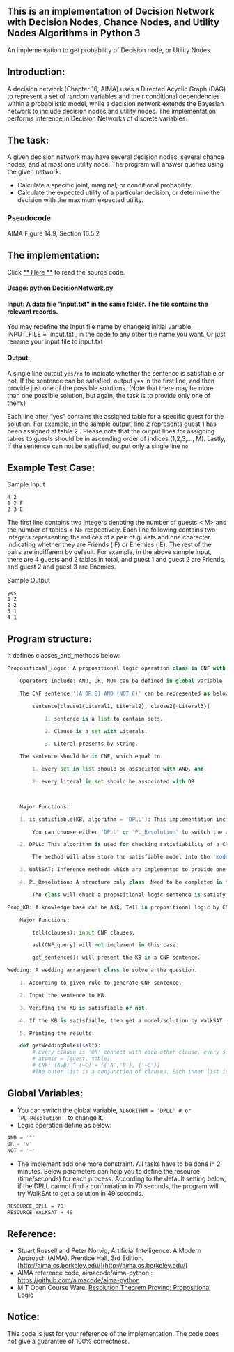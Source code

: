 ## This is an implementation of Decision Network with Decision Nodes, Chance Nodes, and Utility Nodes Algorithms in Python 3

An implementation to get probability of Decision node, or Utility Nodes. 

## Introduction:

A decision network (Chapter 16, AIMA) uses a Directed Acyclic Graph (DAG) to represent a set of random variables and 
their conditional dependencies within a probabilistic model, while a decision network extends the Bayesian network to include 
decision nodes and utility nodes. The implementation performs inference in Decision Networks of discrete variables.

## The task:

A given decision network may have several decision nodes, several chance nodes, and at most one utility node. 
The program will answer queries using the given network:
 * Calculate a specific joint, marginal, or conditional probability.
 * Calculate the expected utility of a particular decision, or determine the decision with the maximum expected utility.

### Pseudocode

AIMA  Figure 14.9, Section 16.5.2

## The implementation:

Click [** Here **](https://github.com/Cheng-Lin-Li/AI/blob/master/DecisionNetwork/DecisionNetwork.py) to read the source code.

#### Usage: python DecisionNetwork.py	

#### Input: A data file "input.txt" in the same folder. The file contains the relevant records.

You may redefine the input file name by changeig initial variable, INPUT_FILE = 'input.txt', in the code to any other file name you want.
Or just rename your input file to input.txt

#### Output:

A single line output `yes/no` to indicate whether the sentence is satisfiable or not. If the sentence can be satisfied, output `yes` in the first line, and then provide just one of the possible solutions. (Note that there may be more than one possible solution, but again, the task is to provide only one of them.) 

Each line after “yes” contains the assigned table for a specific guest for the solution. For example, in the sample output, line 2 represents guest 1 has been assigned at table 2 . Please note that the output lines for assigning tables to guests should be in ascending order of indices (1,2,3,..., M). Lastly, If the sentence can not be satisfied, output only a single line `no`.


## Example Test Case:

Sample Input 
```
4 2
1 2 F 
2 3 E
```

The first line contains two integers denoting the number of guests < M> and the number of tables < N> respectively. Each line following contains two integers representing the indices of a pair of guests and one character indicating whether they are Friends ( F) or Enemies ( E). The rest of the pairs are indifferent by default. For example, in the above sample input, there are 4 guests and 2 tables in total, and guest 1 and guest 2 are Friends, and guest 2 and guest 3 are Enemies.

Sample Output 
```
yes 
1 2
2 2 
3 1 
4 1
```

## Program structure:

It defines classes_and_methods below:
```python
Propositional_Logic: A propositional logic operation class in CNF with DPLL and WalkSAT algorithm.

    Operators include: AND, OR, NOT can be defined in global variable

    The CNF sentence '(A OR B) AND (NOT C)' can be represented as below data structure:

        sentence[clause1{Literal1, Literal2}, clause2{~Literal3}]

            1. sentence is a list to contain sets.

            2. Clause is a set with Literals.

            3. Literal presents by string.

    The sentence should be in CNF, which equal to 

        1. every set in list should be associated with AND, and 

        2. every literal in set should be associated with OR

    

    Major Functions:

    1. is_satisfiable(KB, algorithm = 'DPLL'): This implementation include DPLL and PL_Resolution algorithm to verify the satisfiability of the sentence. You can switch the global variable, ALGORITHM = 'DPLL' # or 'PL_Resolution', to change it.

        You can choose either 'DPLL' or 'PL_Resolution' to switch the algorithm.

    2. DPLL: This algorithm is used for checking satisfiability of a CNF sentence in propositional logic.

        The method will also store the satisfiable model into the 'model' variable in class.

    3. WalkSAT: Inference methods which are implemented to provide one of models in CNF sentence of propositional logic.

    4. PL_Resolution: A structure only class. Need to be completed in the future.

        The class will check a propositional logic sentence is satisfy or not.
```

```python
Prop_KB: A knowledge base can be Ask, Tell in propositional logic by CNF.

    Major Functions:

        tell(clauses): input CNF clauses.

        ask(CNF_query) will not implement in this case.

        get_sentence(): will present the KB in a CNF sentence.        
```
    
```python
Wedding: A wedding arrangement class to solve a the question.

    1. According to given rule to generate CNF sentence.

    2. Input the sentence to KB.

    3. Verifing the KB is satisfiable or not.

    4. If the KB is satisfiable, then get a model/solution by WalkSAT.

    5. Printing the results.
```

```python
    def getWeddingRules(self):
        # Every clause is 'OR' connect with each other clause, every sentence is 'AND' connect with each other sentence.
        # atomic = [guest, table]
        # CNF: (AvB) ^ (~C) = [{'A','B'}, {'~C'}]
        #The outer list is a conjunction of clauses. Each inner list is a clause, i.e. a disjunction of literals.
```

## Global Variables:
* You can switch the global variable, `ALGORITHM = 'DPLL' # or 'PL_Resolution'`, to change it.
* Logic operation define as below:

```python
AND = '^'
OR = 'v'
NOT = '~'
```
* The implement add one more constraint. All tasks have to be done in 2 minutes. Below parameters can help you to define the resource (time/seconds) for each process. According to the default setting below, if the DPLL cannot find a confirmation in 70 seconds, the program will try WalkSAt to get a solution in 49 seconds.
```
RESOURCE_DPLL = 70
RESOURCE_WALKSAT = 49
```

## Reference:
* Stuart Russell and Peter Norvig, Artificial Intelligence: A Modern Approach (AIMA). Prentice Hall, 3rd Edition. [http://aima.cs.berkeley.edu/](http://aima.cs.berkeley.edu/)
* AIMA reference code, aimacode/aima-python : https://github.com/aimacode/aima-python
* MIT Open Course Ware. [Resolution Theorem Proving: Propositional Logic](https://ocw.mit.edu/courses/electrical-engineering-and-computer-science/6-825-techniques-in-artificial-intelligence-sma-5504-fall-2002/lecture-notes/Lecture7FinalPart1.pdf)

## Notice:

This code is just for your reference of the implementation. The code does not give a guarantee of 100% correctness.
